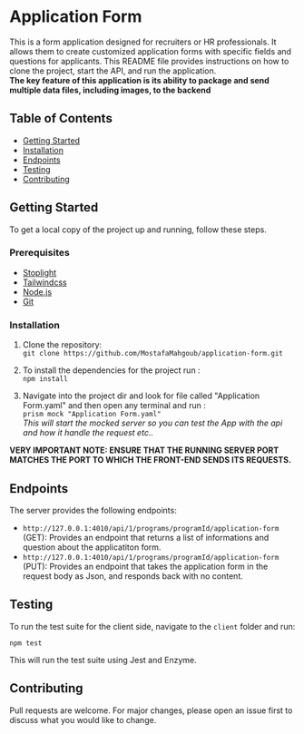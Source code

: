 # Application Form

This is a form application designed for recruiters or HR professionals. It allows them to create customized application forms with specific fields and questions for applicants. This README file provides instructions on how to clone the project, start the API, and run the application.<br>
**The key feature of this application is its ability to package and send multiple data files, including images, to the backend**

## Table of Contents
- [Getting Started](#getting-started)
- [Installation](#installation)
- [Endpoints](#endpoints)
- [Testing](#testing)
- [Contributing](#contributing)

## Getting Started

To get a local copy of the project up and running, follow these steps.

### Prerequisites
- [Stoplight](https://stoplight.io)
- [Tailwindcss](https://tailwindcss.com)
- [Node.js](https://nodejs.org)
- [Git](https://git-scm.com)

### Installation

1. Clone the repository: <br>
`git clone https://github.com/MostafaMahgoub/application-form.git`

2. To install the dependencies for the project run : <br>
`npm install`
3. Navigate into the project dir and look for file called "Application Form.yaml" and then open any terminal and run : <br>
`prism mock "Application Form.yaml"` <br>
*This will start the mocked server so you can test the App with the api and how it handle the request etc..*

**VERY IMPORTANT NOTE: ENSURE THAT THE RUNNING SERVER PORT MATCHES THE PORT TO WHICH THE FRONT-END SENDS ITS REQUESTS.**



## Endpoints

The server provides the following endpoints:

- `http://127.0.0.1:4010/api/1/programs/programId/application-form` (GET): Provides an endpoint that returns a list of informations and question about the applicatiton form.
- `http://127.0.0.1:4010/api/1/programs/programId/application-form` (PUT): Provides an endpoint that takes the application form in the request body as Json, and responds back with no content.


## Testing


To run the test suite for the client side, navigate to the `client` folder and run:

`npm test`

This will run the test suite using Jest and Enzyme.

## Contributing

Pull requests are welcome. For major changes, please open an issue first to discuss what you would like to change.
